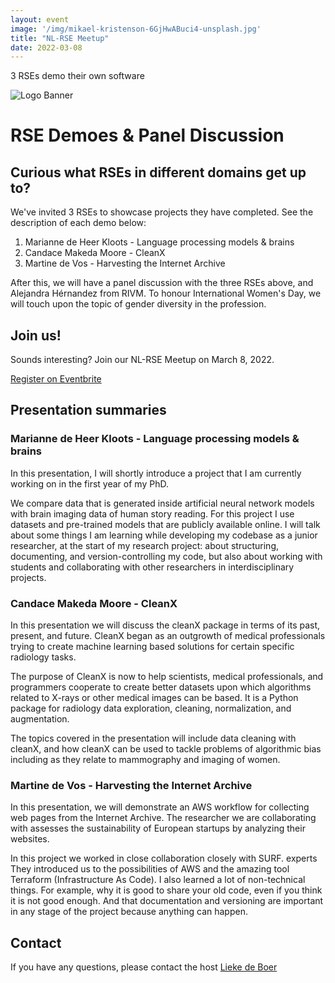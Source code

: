 ```yaml
---
layout: event
image: '/img/mikael-kristenson-6GjHwABuci4-unsplash.jpg'
title: "NL-RSE Meetup"
date: 2022-03-08
---
```


3 RSEs demo their own software
<!--break-->
![Logo Banner](/img/meetups/logo-banner.jpg)

# RSE Demoes & Panel Discussion

## Curious what RSEs in different domains get up to?
We've invited 3 RSEs to showcase projects they have completed. See the description of each demo below:

1. Marianne de Heer Kloots - Language processing models & brains
2. Candace Makeda Moore - CleanX
3. Martine de Vos - Harvesting the Internet Archive

After this, we will have a panel discussion with the three RSEs above, and Alejandra Hérnandez from RIVM. To honour International Women's Day, we will touch upon the topic of gender diversity in the profession.

## Join us!
Sounds interesting? Join our NL-RSE Meetup on March 8, 2022.

<a href="https://www.eventbrite.co.uk/e/rse-career-stages-from-junior-to-group-lead-tickets-262466312807" target="_blank">
<div class="btn btn-primary ">
Register on Eventbrite
</div>
</a>

## Presentation summaries
### Marianne de Heer Kloots - Language processing models & brains
In this presentation, I will shortly introduce a project that I am currently working on in the first year of my PhD.

We compare data that is generated inside artificial neural network models with brain imaging data of human story reading. For this project I use datasets and pre-trained models that are publicly available online. I will talk about some things I am learning while developing my codebase as a junior researcher, at the start of my research project: about structuring, documenting, and version-controlling my code, but also about working with students and collaborating with other researchers in interdisciplinary projects.

### Candace Makeda Moore - CleanX
In this presentation we will discuss the cleanX package in terms of its past, present, and future. CleanX began as an outgrowth of medical professionals trying to create machine learning based solutions for certain specific radiology tasks.

The purpose of CleanX is now to help scientists, medical professionals, and programmers cooperate to create better datasets upon which algorithms related to X-rays or other medical images can be based. It is a Python package for radiology data exploration, cleaning, normalization, and augmentation.

The topics covered in the presentation will include data cleaning with cleanX, and how cleanX can be used to tackle problems of algorithmic bias including as they relate to mammography and imaging of women.

### Martine de Vos - Harvesting the Internet Archive
In this presentation, we will demonstrate an AWS workflow for collecting web pages from the Internet Archive. The researcher we are collaborating with assesses the sustainability of European startups by analyzing their websites.

In this project we worked in close collaboration closely with SURF. experts They introduced us to the possibilities of AWS and the amazing tool Terraform (Infrastructure As Code). I also learned a lot of non-technical things. For example, why it is good to share your old code, even if you think it is not good enough. And that documentation and versioning are important in any stage of the project because anything can happen.

## Contact
If you have any questions, please contact the host [Lieke de Boer](mailto:l.deboer@esciencecenter.nl)
